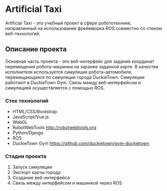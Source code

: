 # Artificial Taxi
Artificial Taxi - это учебный проект в сфере робототехнике, направленный на использование фреймворка ROS совместно со стеком веб-технологий. 

## Описание проекта
Основная часть проекта - это веб-интерфейс для задания координат перемещения робота-машинки на заранее заданной карте. В качестве исполнителя используется симуляция робота-автомобиля, перемещающаяся по симуляции города DuckieTown. Симуляции работают в DuckieTown Gym. Связь между веб-интерфейсом и симуляцией осуществляется с помощью ROS.

### Стек технологий
* HTML/CSS/Bootstrap
* JavaScript/Vue.js
* WebGL
* RobotWebTools http://robotwebtools.org
* Python/Django
* ROS
* DuckieTown Gym https://github.com/duckietown/gym-duckietown

### Стадии проекта
1. Запуск симуляции
2. Экспорт карты города
3. Создание веб-интерфейса
4. Связь между интерфейсом и машинкой через ROS
